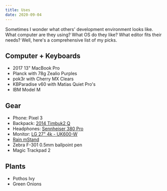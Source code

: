 ```yaml
---
title: Uses
date: 2020-09-04
---
```


Sometimes I wonder what others' development environment looks like. What computer are they using? What OS do they like? What editor fits their needs? Well, here's a comprehensive list of my picks.

## Computer + Keyboards

- 2017 13" MacBook Pro
- Planck with 78g Zealio Purples
  <!-- <TwitterTweetEmbed tweetId={'1145384306531024897'} /> -->
- pok3r with Cherry MX Clears
- KBParadise v60 with Matias Quiet Pro's
- IBM Model M

## Gear

- Phone: Pixel 3
- Backpack: [2014 Timbuk2 Q](https://i.pinimg.com/originals/95/4e/e6/954ee6c0068a4e77ddfa79cdb74dc19c.jpg)
- Headphones: [Sennheiser 380 Pro](https://en-us.sennheiser.com/monitoring-headphone-studio-professional-audio-hd-380-pro)
- Monitor: [LG 27" 4k - UK600-W](https://www.lg.com/us/monitors/lg-27UK600-W-4k-uhd-led-monitor)
- [Rain mStand](https://www.amazon.com/Rain-Design-mStand-Laptop-Patented/dp/B000OOYECC/ref=sr_1_1?crid=1ZYJ2TAG619GK&keywords=rain+mstand&qid=1569550521&s=electronics&sprefix=rain+m%2Celectronics%2C177&sr=1-1)
- Zebra F-301 0.5mm ballpoint pen
- Magic Trackpad 2

## Plants

- Pothos Ivy
  <!-- <TwitterTweetEmbed tweetId={'1170454511321845760'} /> -->
- Green Onions
  <!-- <TwitterTweetEmbed tweetId={'1174809707502026752'} /> -->

